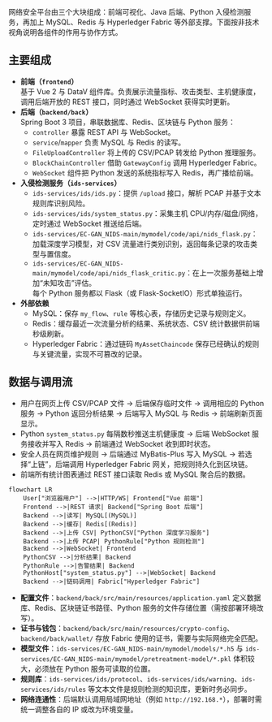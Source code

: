 网络安全平台由三个大块组成：前端可视化、Java 后端、Python 入侵检测服务，再加上 MySQL、Redis 与 Hyperledger Fabric 等外部支撑。下面按非技术视角说明各组件的作用与协作方式。

## 主要组成
- **前端（`frontend`）**  
  基于 Vue 2 与 DataV 组件库。负责展示流量指标、攻击类型、主机健康度，调用后端开放的 REST 接口，同时通过 WebSocket 获得实时更新。
- **后端（`backend/back`）**  
  Spring Boot 3 项目，串联数据库、Redis、区块链与 Python 服务：  
  - `controller` 暴露 REST API 与 WebSocket。  
  - `service`/`mapper` 负责 MySQL 与 Redis 的读写。  
  - `FileUploadController` 将上传的 CSV/PCAP 转发给 Python 推理服务。  
  - `BlockChainController` 借助 `GatewayConfig` 调用 Hyperledger Fabric。  
  - `WebSocket` 组件把 Python 发送的系统指标写入 Redis，再广播给前端。
- **入侵检测服务（`ids-services`）**  
  - `ids-services/ids/ids.py`：提供 `/upload` 接口，解析 PCAP 并基于文本规则库识别风险。  
  - `ids-services/ids/system_status.py`：采集主机 CPU/内存/磁盘/网络，定时通过 WebSocket 推送给后端。  
  - `ids-services/EC-GAN_NIDS-main/mymodel/code/api/nids_flask.py`：加载深度学习模型，对 CSV 流量进行类别识别，返回每条记录的攻击类型与置信度。  
  - `ids-services/EC-GAN_NIDS-main/mymodel/code/api/nids_flask_critic.py`：在上一次服务基础上增加“未知攻击”评估。  
  每个 Python 服务都以 Flask（或 Flask-SocketIO）形式单独运行。
- **外部依赖**  
  - MySQL：保存 `my_flow`、`rule` 等核心表，存储历史记录与规则定义。  
  - Redis：缓存最近一次流量分析的结果、系统状态、CSV 统计数据供前端秒级刷新。  
  - Hyperledger Fabric：通过链码 `MyAssetChaincode` 保存已经确认的规则与关键流量，实现不可篡改的记录。

## 数据与调用流
- 用户在网页上传 CSV/PCAP 文件 → 后端保存临时文件 → 调用相应的 Python 服务 → Python 返回分析结果 → 后端写入 MySQL 与 Redis → 前端刷新页面显示。  
- Python `system_status.py` 每隔数秒推送主机健康度 → 后端 WebSocket 服务接收并写入 Redis → 前端通过 WebSocket 收到即时状态。  
- 安全人员在网页维护规则 → 后端通过 MyBatis-Plus 写入 MySQL → 若选择“上链”，后端调用 Hyperledger Fabric 网关，把规则持久化到区块链。  
- 前端所有统计图表通过 REST 接口读取 Redis 或 MySQL 聚合后的数据。

```mermaid
flowchart LR
    User["浏览器用户"] -->|HTTP/WS| Frontend["Vue 前端"]
    Frontend -->|REST 请求| Backend["Spring Boot 后端"]
    Backend -->|读写| MySQL[(MySQL)]
    Backend -->|缓存| Redis[(Redis)]
    Backend -->|上传 CSV| PythonCSV["Python 深度学习服务"]
    Backend -->|上传 PCAP| PythonRule["Python 规则检测"]
    Backend -->|WebSocket| Frontend
    PythonCSV -->|分析结果| Backend
    PythonRule -->|告警结果| Backend
    PythonHost["system_status.py"] -->|WebSocket| Backend
    Backend -->|链码调用| Fabric["Hyperledger Fabric"]
```

- **配置文件**：`backend/back/src/main/resources/application.yaml` 定义数据库、Redis、区块链证书路径、Python 服务的文件存储位置（需按部署环境改写）。  
- **证书与钱包**：`backend/back/src/main/resources/crypto-config`、`backend/back/wallet/` 存放 Fabric 使用的证书，需要与实际网络完全匹配。  
- **模型文件**：`ids-services/EC-GAN_NIDS-main/mymodel/models/*.h5` 与 `ids-services/EC-GAN_NIDS-main/mymodel/pretreatment-model/*.pkl` 体积较大，必须放在 Python 服务可读取的位置。  
- **规则库**：`ids-services/ids/protocol`、`ids-services/ids/warning`、`ids-services/ids/rules` 等文本文件是规则检测的知识库，更新时务必同步。  
- **网络连通性**：后端默认调用局域网地址（例如 `http://192.168.*`），部署时需统一调整各自的 IP 或改为环境变量。
